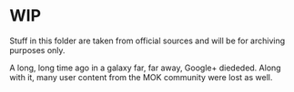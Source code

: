 # WIP

Stuff in this folder are taken from official sources and will be for archiving purposes only.

A long, long time ago in a galaxy far, far away, Google+ diededed. Along with it, many user content from the MOK community were lost as well.